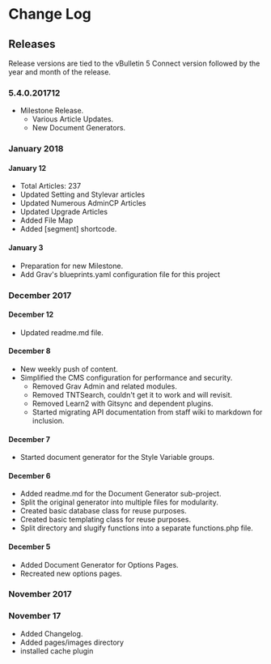 # Change Log

## Releases

Release versions are tied to the vBulletin 5 Connect version followed by the year and month of the release.

### 5.4.0.201712

- Milestone Release.
  - Various Article Updates.
  - New Document Generators.

### January 2018

#### January 12

- Total Articles: 237
- Updated Setting and Stylevar articles
- Updated Numerous AdminCP Articles
- Updated Upgrade Articles
- Added File Map
- Added [segment] shortcode.

#### January 3

- Preparation for new Milestone.
- Add Grav's blueprints.yaml configuration file for this project

### December 2017

#### December 12

- Updated readme.md file.

#### December 8

- New weekly push of content.
- Simplified the CMS configuration for performance and security.
  - Removed Grav Admin and related modules.
  - Removed TNTSearch, couldn't get it to work and will revisit.
  - Removed Learn2 with Gitsync and dependent plugins.
  - Started migrating API documentation from staff wiki to markdown for inclusion.

#### December 7

- Started document generator for the Style Variable groups.

#### December 6

- Added readme.md for the Document Generator sub-project.
- Split the original generator into multiple files for modularity.
- Created basic database class for reuse purposes.
- Created basic templating class for reuse purposes.
- Split directory and slugify functions into a separate functions.php file.

#### December 5

- Added Document Generator for Options Pages.
- Recreated new options pages.

### November 2017

### November 17

- Added Changelog.
- Added pages/images directory
- installed cache plugin
